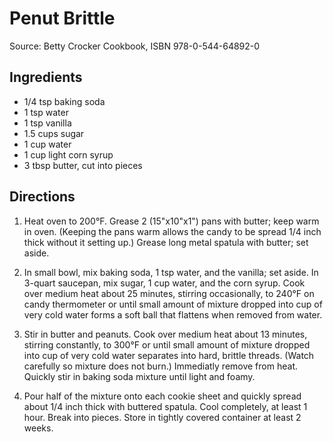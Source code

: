 # Penut Brittle
Source: Betty Crocker Cookbook, ISBN 978-0-544-64892-0

## Ingredients
* 1/4 tsp baking soda
* 1 tsp water
* 1 tsp vanilla
* 1.5 cups sugar
* 1 cup water
* 1 cup light corn syrup
* 3 tbsp butter, cut into pieces

## Directions
1. Heat oven to 200°F. Grease 2 (15"x10"x1") pans with butter; keep warm in oven. (Keeping the pans warm allows the candy to be spread 1/4 inch thick without it setting up.) Grease long metal spatula with butter; set aside.

2. In small bowl, mix baking soda, 1 tsp water, and the vanilla; set aside. In 3-quart saucepan, mix sugar, 1 cup water, and the corn syrup. Cook over medium heat about 25 minutes, stirring occasionally, to 240°F on candy thermometer or until small amount of mixture dropped into cup of very cold water forms a soft ball that flattens when removed from water.

3. Stir in butter and peanuts. Cook over medium heat about 13 minutes, stirring constantly, to 300°F or until small amount of mixture dropped into cup of very cold water separates into hard, brittle threads. (Watch carefully so mixture does not burn.) Immediatly remove from heat. Quickly stir in baking soda mixture until light and foamy.

4. Pour half of the mixture onto each cookie sheet and quickly spread about 1/4 inch thick with buttered spatula. Cool completely, at least 1 hour. Break into pieces. Store in tightly covered container at least 2 weeks.
